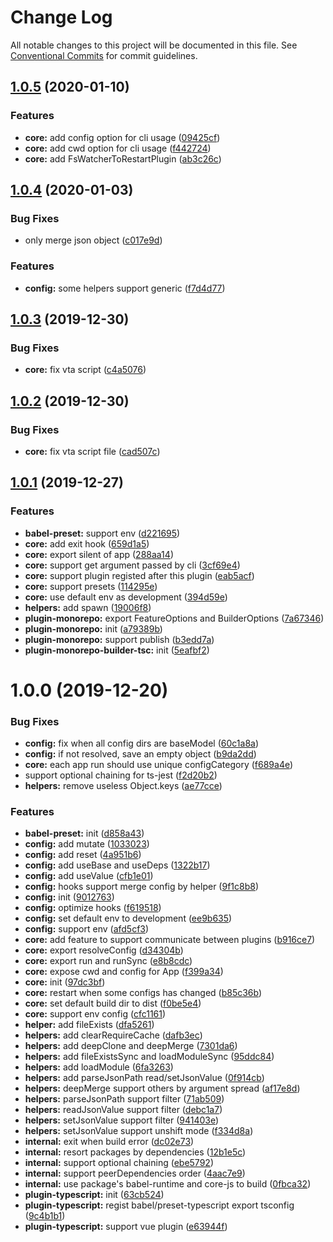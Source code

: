 # Change Log

All notable changes to this project will be documented in this file.
See [Conventional Commits](https://conventionalcommits.org) for commit guidelines.

## [1.0.5](https://github.com/vta-js/vta/compare/v1.0.4...v1.0.5) (2020-01-10)

### Features

- **core:** add config option for cli usage ([09425cf](https://github.com/vta-js/vta/commit/09425cf))
- **core:** add cwd option for cli usage ([f442724](https://github.com/vta-js/vta/commit/f442724))
- **core:** add FsWatcherToRestartPlugin ([ab3c26c](https://github.com/vta-js/vta/commit/ab3c26c))

## [1.0.4](https://github.com/vta-js/vta/compare/v1.0.3...v1.0.4) (2020-01-03)

### Bug Fixes

- only merge json object ([c017e9d](https://github.com/vta-js/vta/commit/c017e9d))

### Features

- **config:** some helpers support generic ([f7d4d77](https://github.com/vta-js/vta/commit/f7d4d77))

## [1.0.3](https://github.com/vta-js/vta/compare/v1.0.2...v1.0.3) (2019-12-30)

### Bug Fixes

- **core:** fix vta script ([c4a5076](https://github.com/vta-js/vta/commit/c4a5076))

## [1.0.2](https://github.com/vta-js/vta/compare/v1.0.1...v1.0.2) (2019-12-30)

### Bug Fixes

- **core:** fix vta script file ([cad507c](https://github.com/vta-js/vta/commit/cad507c))

## [1.0.1](https://github.com/vta-js/vta/compare/v1.0.0...v1.0.1) (2019-12-27)

### Features

- **babel-preset:** support env ([d221695](https://github.com/vta-js/vta/commit/d221695))
- **core:** add exit hook ([659d1a5](https://github.com/vta-js/vta/commit/659d1a5))
- **core:** export silent of app ([288aa14](https://github.com/vta-js/vta/commit/288aa14))
- **core:** support get argument passed by cli ([3cf69e4](https://github.com/vta-js/vta/commit/3cf69e4))
- **core:** support plugin registed after this plugin ([eab5acf](https://github.com/vta-js/vta/commit/eab5acf))
- **core:** support presets ([114295e](https://github.com/vta-js/vta/commit/114295e))
- **core:** use default env as development ([394d59e](https://github.com/vta-js/vta/commit/394d59e))
- **helpers:** add spawn ([19006f8](https://github.com/vta-js/vta/commit/19006f8))
- **plugin-monorepo:** export FeatureOptions and BuilderOptions ([7a67346](https://github.com/vta-js/vta/commit/7a67346))
- **plugin-monorepo:** init ([a79389b](https://github.com/vta-js/vta/commit/a79389b))
- **plugin-monorepo:** support publish ([b3edd7a](https://github.com/vta-js/vta/commit/b3edd7a))
- **plugin-monorepo-builder-tsc:** init ([5eafbf2](https://github.com/vta-js/vta/commit/5eafbf2))

# 1.0.0 (2019-12-20)

### Bug Fixes

- **config:** fix when all config dirs are baseModel ([60c1a8a](https://github.com/vta-js/vta/commit/60c1a8a))
- **config:** if not resolved, save an empty object ([b9da2dd](https://github.com/vta-js/vta/commit/b9da2dd))
- **core:** each app run should use unique configCategory ([f689a4e](https://github.com/vta-js/vta/commit/f689a4e))
- support optional chaining for ts-jest ([f2d20b2](https://github.com/vta-js/vta/commit/f2d20b2))
- **helpers:** remove useless Object.keys ([ae77cce](https://github.com/vta-js/vta/commit/ae77cce))

### Features

- **babel-preset:** init ([d858a43](https://github.com/vta-js/vta/commit/d858a43))
- **config:** add mutate ([1033023](https://github.com/vta-js/vta/commit/1033023))
- **config:** add reset ([4a951b6](https://github.com/vta-js/vta/commit/4a951b6))
- **config:** add useBase and useDeps ([1322b17](https://github.com/vta-js/vta/commit/1322b17))
- **config:** add useValue ([cfb1e01](https://github.com/vta-js/vta/commit/cfb1e01))
- **config:** hooks support merge config by helper ([9f1c8b8](https://github.com/vta-js/vta/commit/9f1c8b8))
- **config:** init ([9012763](https://github.com/vta-js/vta/commit/9012763))
- **config:** optimize hooks ([f619518](https://github.com/vta-js/vta/commit/f619518))
- **config:** set default env to development ([ee9b635](https://github.com/vta-js/vta/commit/ee9b635))
- **config:** support env ([afd5cf3](https://github.com/vta-js/vta/commit/afd5cf3))
- **core:** add feature to support communicate between plugins ([b916ce7](https://github.com/vta-js/vta/commit/b916ce7))
- **core:** export resolveConfig ([d34304b](https://github.com/vta-js/vta/commit/d34304b))
- **core:** export run and runSync ([e8b8cdc](https://github.com/vta-js/vta/commit/e8b8cdc))
- **core:** expose cwd and config for App ([f399a34](https://github.com/vta-js/vta/commit/f399a34))
- **core:** init ([97dc3bf](https://github.com/vta-js/vta/commit/97dc3bf))
- **core:** restart when some configs has changed ([b85c36b](https://github.com/vta-js/vta/commit/b85c36b))
- **core:** set default build dir to dist ([f0be5e4](https://github.com/vta-js/vta/commit/f0be5e4))
- **core:** support env config ([cfc1161](https://github.com/vta-js/vta/commit/cfc1161))
- **helper:** add fileExists ([dfa5261](https://github.com/vta-js/vta/commit/dfa5261))
- **helpers:** add clearRequireCache ([dafb3ec](https://github.com/vta-js/vta/commit/dafb3ec))
- **helpers:** add deepClone and deepMerge ([7301da6](https://github.com/vta-js/vta/commit/7301da6))
- **helpers:** add fileExistsSync and loadModuleSync ([95ddc84](https://github.com/vta-js/vta/commit/95ddc84))
- **helpers:** add loadModule ([6fa3263](https://github.com/vta-js/vta/commit/6fa3263))
- **helpers:** add parseJsonPath read/setJsonValue ([0f914cb](https://github.com/vta-js/vta/commit/0f914cb))
- **helpers:** deepMerge support others by argument spread ([af17e8d](https://github.com/vta-js/vta/commit/af17e8d))
- **helpers:** parseJsonPath support filter ([71ab509](https://github.com/vta-js/vta/commit/71ab509))
- **helpers:** readJsonValue support filter ([debc1a7](https://github.com/vta-js/vta/commit/debc1a7))
- **helpers:** setJsonValue support filter ([941403e](https://github.com/vta-js/vta/commit/941403e))
- **helpers:** setJsonValue support unshift mode ([f334d8a](https://github.com/vta-js/vta/commit/f334d8a))
- **internal:** exit when build error ([dc02e73](https://github.com/vta-js/vta/commit/dc02e73))
- **internal:** resort packages by dependencies ([12b1e5c](https://github.com/vta-js/vta/commit/12b1e5c))
- **internal:** support optional chaining ([ebe5792](https://github.com/vta-js/vta/commit/ebe5792))
- **internal:** support peerDependencies order ([4aac7e9](https://github.com/vta-js/vta/commit/4aac7e9))
- **internal:** use package's babel-runtime and core-js to build ([0fbca32](https://github.com/vta-js/vta/commit/0fbca32))
- **plugin-typescript:** init ([63cb524](https://github.com/vta-js/vta/commit/63cb524))
- **plugin-typescript:** regist babel/preset-typescript export tsconfig ([9c4b1b1](https://github.com/vta-js/vta/commit/9c4b1b1))
- **plugin-typescript:** support vue plugin ([e63944f](https://github.com/vta-js/vta/commit/e63944f))
